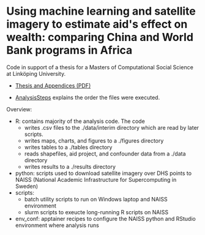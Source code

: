# Using machine learning and satellite imagery to estimate aid's effect on wealth: comparing China and World Bank programs in Africa
Code in support of a thesis for a Masters of Computational Social Science at Linköping University.  

- [Thesis and Appendices (PDF)](http://urn.kb.se/resolve?urn=urn:nbn:se:liu:diva-205256) 

- [AnalysisSteps](https://github.com/cc50liu/ChinaWorldBankAidLocationSelectionAfrica/blob/main/AnalysisSteps.md) explains the order the files were executed.

Overview:
- R: contains majority of the analysis code.  The code
  - writes .csv files to the ./data/interim directory which are read by later scripts.
  - writes maps, charts, and figures to a ./figures directory
  - writes tables to a ./tables directory
  - reads shapefiles, aid project, and confounder data from a ./data directory
  - writes results to a ./results directory
- python: scripts used to download satellite imagery over DHS points to NAISS (National Academic Infrastructure for Supercomputing in Sweden)
- scripts:
  - batch utility scripts to run on Windows laptop and NAISS environment
  - slurm scripts to exeucte long-running R scripts on NAISS
- env_conf: apptainer recipes to configure the NAISS python and RStudio environment where analysis runs

